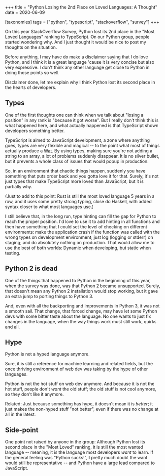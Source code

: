 +++
title = "Python Losing the 2nd Place on Loved Languages: A Thought"
date = 2020-06-09

[taxonomies]
tags = ["python", "typescript", "stackoverflow", "survey"]
+++

On this year StackOverflow Survey, Python lost its 2nd place in the "Most
Loved Languages" ranking to TypeScript. On our Python group, people started
wondering why. And I just thought it would be nice to post my thoughts on
the situation.

<!-- more -->

Before anything, I may have do make a disclaimer saying that I do love Python,
and I think it is a great language 'cause it is very concise but also very
expressive. I don't think any other language get close to Python in doing
those points so well.

Disclaimer done, let me explain why I think Python lost its second place in
the hearts of developers.

## Types

One of the first thoughts one can think when we talk about "losing a
position" in any rank is "because it got worse". But I really don't think this
is what happened here, and what actually happened is that TypeScript shown
developers something better.

TypeScript is aimed to JavaScript development, a zone where anything goes,
types are very flexible and magical -- to the point what most of things
actually produce a [Wat](https://www.destroyallsoftware.com/talks/wat). By
using types, making sure you're not adding a string to an array, a lot of
problems suddenly disappear. It is no silver bullet, but it prevents a whole
class of issues that would popup in production.

So, in an environment that chaotic things happen, suddenly you have something
that puts order back and you gotta love it for that. Surely, it's not just
types that make TypeScript more loved than JavaScript, but it is partially
why.

(Just to add to this point: Rust is still the most loved language 5 years in a
row, and it uses some pretty strong typing, close do Haskell, with added
syntax closer to what most languages use.)

I still believe that, in the long run, type hinting can fill the gap for
Python to reach the proper position. I'd love to use it to add hinting in all
functions and then have something that I could set the level of checking on
different environments: make the application crash if the function was called
with the wrong types on development environment; just log (logging or stderr)
on staging; and do absolutely nothing on production. That would allow me to
use the best of both worlds: Dynamic when developing, but static when testing.

## Python 2 is dead

One of the things that happened to Python in the beginning of this year, when
the survey was done, was that Python 2 became unsupported. Surely, that
doesn't mean any Python 2 installation would stop working, but it gave an
extra jump to porting things to Python 3.

And, even with all the backporting and improvements in Python 3, it was not a
smooth sail. That change, that forced change, may have let some Python devs
with some bitter taste about the language. No one wants to just fix changes in
the language, when the way things work must still work, quirks and all.

## Hype

Python is not a hyped language anymore.

Sure, it is still a reference for machine learning and related fields, but the
once thriving environment of web dev was taking by the hype of other
languages.

Python is not the hot stuff on web dev anymore. And because it is not the hot
stuff, people don't _want_ the old stuff; the old stuff is not cool anymore,
so they don't like it anymore.

Related: Just because something has hype, it doesn't mean it is _better_; it
just makes the non-hyped stuff "not better", even if there was no change at
all in the latest.

## Side-point

One point not raised by anyone in the group: Although Python lost its second
place in the "Most Loved" ranking, it is still the most wanted language --
meaning, it is the language most developers _want_ to learn. If the general
feeling was "Python sucks!", I pretty much doubt the want would still be
representative -- and Python have a large lead compared to JavaScript.
